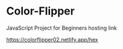# Color-Flipper
JavaScript Project for Beginners
 hosting link

 https://colorflipper02.netlify.app/hex
